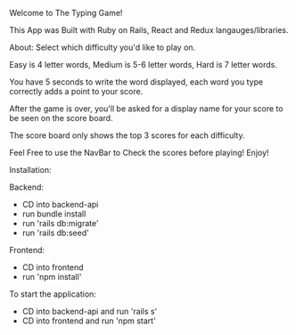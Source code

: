 Welcome to The Typing Game!

This App was Built with Ruby on Rails, React and Redux langauges/libraries. 

About:
 Select which difficulty you'd like to play on. 
 
 Easy is 4 letter words, Medium is 5-6 letter words, Hard is 7 letter words. 
 
 You have 5 seconds to write the word displayed, each word you type correctly adds a point to your score.
 
 After the game is over, you'll be asked for a display name for your score to be seen on the score board. 
 
 The score board only shows the top 3 scores for each difficulty.
 
 Feel Free to use the NavBar to Check the scores before playing! Enjoy!


Installation:

Backend:
- CD into backend-api
- run bundle install
- run 'rails db:migrate'
- run 'rails db:seed'

Frontend:
- CD into frontend
- run 'npm install'


To start the application:

- CD into backend-api and run 'rails s'
- CD into frontend and run 'npm start'






